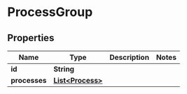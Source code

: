 
# ProcessGroup

## Properties
Name | Type | Description | Notes
------------ | ------------- | ------------- | -------------
**id** | **String** |  | 
**processes** | [**List&lt;Process&gt;**](Process.md) |  | 



